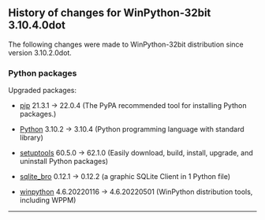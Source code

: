 ﻿## History of changes for WinPython-32bit 3.10.4.0dot

The following changes were made to WinPython-32bit distribution since version 3.10.2.0dot.

### Python packages

Upgraded packages:

  * [pip](https://pypi.org/project/pip) 21.3.1 → 22.0.4 (The PyPA recommended tool for installing Python packages.)
  * [Python](http://www.python.org/) 3.10.2 → 3.10.4 (Python programming language with standard library)
  * [setuptools](https://pypi.org/project/setuptools) 60.5.0 → 62.1.0 (Easily download, build, install, upgrade, and uninstall Python packages)
  * [sqlite_bro](https://pypi.org/project/sqlite_bro) 0.12.1 → 0.12.2 (a graphic SQLite Client in 1 Python file)
  * [winpython](http://winpython.github.io/) 4.6.20220116 → 4.6.20220501 (WinPython distribution tools, including WPPM)

* * *
